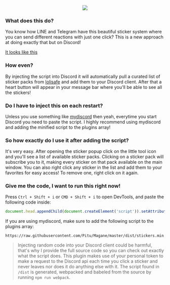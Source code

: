 <div align="center">
	<img src="https://lolisafe.moe/88r6gPQS.png" />
</div>

### What does this do?
You know how LINE and Telegram have this beautiful sticker system where you can send different reactions with just one click? This is a new approach at doing exactly that but on Discord!

[It looks like this](https://lolisafe.moe/OXI6AEeH.mp4)

### How even?
By injecting the script into Discord it will automatically pull a curated list of sticker packs from [lolisafe](https://lolisafe.moe) and add them to your Discord client. After that a heart button will appear in your message bar where you'll be able to see all the stickers!

### Do I have to inject this on each restart?
Unless you use something like [mydiscord](https://github.com/justinoboyle/mydiscord) then yeah, everytime you start Discord you need to paste the script. I highly recommend using mydiscord and adding the minified script to the plugins array!

### So how exactly do I use it after adding the script?
It's very easy.
After opening the sticker popup click on the little tool icon and you'll see a list of available sticker packs. Clicking on a sticker pack will subscribe you to it, making every sticker on that pack available on the main window. You can also right click any sticker in the list and add them to your favorites for easy access! To remove one, right click on it again.

### Give me the code, I want to run this right now!
Press `Ctrl + Shift + i` or `CMD + Shift + i` to open DevTools, and paste the following code inside:
```js
document.head.appendChild(document.createElement('script')).setAttribute("src", "https://cdn.rawgit.com/Pitu/Magane/cd777e32/dist/stickers.min.js")
```
If you are using mydiscord, make sure to add the following script to the plugins array:
```
https://raw.githubusercontent.com/Pitu/Magane/master/dist/stickers.min.js
```

> Injecting random code into your Discord client could be harmful, that's why I provide the full source code so you can check out exactly what the script does. This plugin makes use of your personal token to make a request to the Discord api each time you click a sticker and never leaves nor does it do anything else with it. The script found in `/dist` is generated, webpacked and babeled from the source by running `npm run webpack`.
